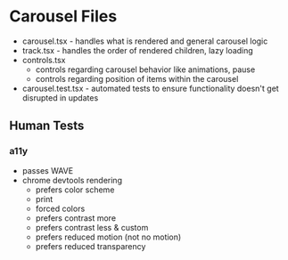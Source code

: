 # Carousel Files

- carousel.tsx - handles what is rendered and general carousel logic
- track.tsx - handles the order of rendered children, lazy loading
- controls.tsx
  - controls regarding carousel behavior like animations, pause
  - controls regarding position of items within the carousel
- carousel.test.tsx - automated tests to ensure functionality doesn't
  get disrupted in updates

## Human Tests

### a11y

- passes WAVE
- chrome devtools rendering
  - prefers color scheme
  - print
  - forced colors
  - prefers contrast more
  - prefers contrast less & custom
  - prefers reduced motion (not no motion)
  - prefers reduced transparency

<!-- ### TODO performance -->
